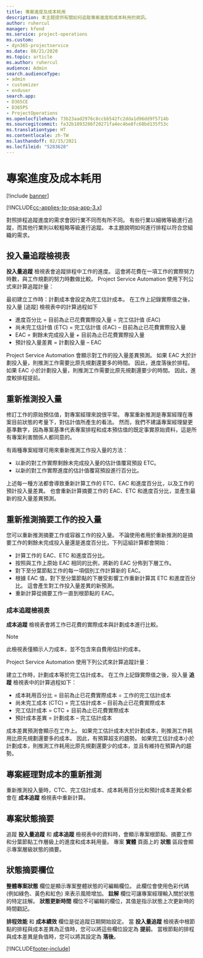 ```yaml
---
title: 專案進度及成本耗用
description: 本主題提供有關如何追蹤專案進度和成本耗用的資訊。
author: ruhercul
manager: kfend
ms.service: project-operations
ms.custom:
- dyn365-projectservice
ms.date: 08/21/2020
ms.topic: article
ms.author: ruhercul
audience: Admin
search.audienceType:
- admin
- customizer
- enduser
search.app:
- D365CE
- D365PS
- ProjectOperations
ms.openlocfilehash: 73b23aad2976c8ccbb542fc2dda1d96dd9f5714b
ms.sourcegitcommit: fa32b1893286f20271fa4ec4be8fc68bd135f53c
ms.translationtype: HT
ms.contentlocale: zh-TW
ms.lasthandoff: 02/15/2021
ms.locfileid: "5283628"
---
```

# <a name="project-progress-and-cost-consumption"></a>專案進度及成本耗用

[!include [banner](../includes/psa-now-project-operations.md)]

[!INCLUDE[cc-applies-to-psa-app-3.x](../includes/cc-applies-to-psa-app-3x.md)]

對照排程追蹤進度的需求會因行業不同而有所不同。 有些行業以細微等級進行追蹤，而其他行業則以較粗略等級進行追蹤。 本主題說明如何進行排程以符合您組織的需求。

## <a name="effort-tracking-view"></a>投入量追蹤檢視表

**投入量追蹤** 檢視表會追蹤排程中工作的進度。 這會將花費在一項工作的實際努力時數，與工作規劃的努力時數做比較。 Project Service Automation 使用下列公式來計算追蹤計量：

最初建立工作時：計劃成本會設定為完工估計成本。 在工作上記錄實際值之後，投入量 [追蹤] 檢視表中的計算過程如下

- 進度百分比 = 目前為止已花費實際投入量 ÷ 完工估計值 (EAC) 
- 尚未完工估計值 (ETC) = 完工估計值 (EAC) – 目前為止已花費實際投入量 
- EAC = 剩餘未完成投入量 + 目前為止已花費實際投入量 
- 預計投入量差異 = 計劃投入量 – EAC

Project Service Automation 會顯示對工作的投入量差異預測。 如果 EAC 大於計劃投入量，則推測工作需要比原先規劃還要多的時間。 因此，進度落後於排程。 如果 EAC 小於計劃投入量，則推測工作需要比原先規劃還要少的時間。 因此，進度較排程提前。

## <a name="reprojecting-effort"></a>重新推測投入量

修訂工作的原始預估值，對專案經理來說很平常。 專案重新推測是專案經理在專案目前狀態的考量下，對估計值所產生的看法。 然而，我們不建議專案經理變更基準數字，因為專案基準代表專案排程和成本預估值的既定事實原始資料，這是所有專案利害關係人都同意的。

有兩種專案經理可用來重新推測工作投入量的方法：

- 以新的對工作實際剩餘未完成投入量的估計值覆寫預設 ETC。 
- 以新的對工作實際進度的估計值覆寫預設進行百分比。

上述每一種方法都會導致重新計算工作的 ETC、EAC 和進度百分比，以及工作的預計投入量差異。 也會重新計算摘要工作的 EAC、ETC 和進度百分比，並產生最新的投入量差異預測。

## <a name="reprojection-of-effort-on-summary-tasks"></a>重新推測摘要工作的投入量

您可以重新推測摘要工作或容器工作的投入量。 不論使用者用於重新推測的是摘要工作的剩餘未完成投入量還是進度百分比，下列這組計算都會開始：

- 計算工作的 EAC、ETC 和進度百分比。
- 按照與工作上原始 EAC 相同的比例，將新的 EAC 分佈到下層工作。
- 對下至分葉節點工作的每一項個別工作計算新的 EAC。 
- 根據 EAC 值，對下至分葉節點的下層受影響工作重新計算其 ETC 和進度百分比。 這會產生對工作投入量差異的新預測。 
- 重新計算從摘要工作一直到根節點的 EAC。

### <a name="cost-tracking-view"></a>成本追蹤檢視表 

**成本追蹤** 檢視表會將工作已花費的實際成本與計劃成本進行比較。 

> [!NOTE]
> 此檢視表僅顯示人力成本，並不包含來自費用估計的成本。 

Project Service Automation 使用下列公式來計算追蹤計量：

建立工作時，計劃成本等於完工估計成本。 在工作上記錄實際值之後，投入量 **追蹤** 檢視表中的計算過程如下：

 - 成本耗用百分比 = 目前為止已花費實際成本 ÷ 工作的完工估計成本
 - 尚未完工成本 (CTC) = 完工估計成本 – 目前為止已花費實際成本
 - 完工估計成本 = CTC + 目前為止已花費實際成本
 - 預計成本差異 = 計劃成本 – 完工估計成本

成本差異預測會顯示在工作上。 如果完工估計成本大於計劃成本，則推測工作耗用比原先規劃還要多的成本。 因此，有預算超支的趨勢。 如果完工估計成本小於計劃成本，則推測工作耗用比原先規劃還要少的成本，並且有維持在預算內的趨勢。

## <a name="project-managers-reprojection-of-cost"></a>專案經理對成本的重新推測

重新推測投入量時，CTC、完工估計成本、成本耗用百分比和預計成本差異全都會在 **成本追蹤** 檢視表中重新計算。

## <a name="project-status-summary"></a>專案狀態摘要

追蹤 **投入量追蹤** 和 **成本追蹤** 檢視表中的資料時，會顯示專案根節點、摘要工作和分葉節點工作層級上的進度和成本耗用量。 專案 **實體** 頁面上的 **狀態** 區段會顯示專案層級狀態的摘要。

## <a name="status-summary-fields"></a>狀態摘要欄位

**整體專案狀態** 欄位是顯示專案整體狀態的可編輯欄位。 此欄位會使用色彩代碼 (例如綠色、黃色和紅色) 來表示風險增加。 **註解** 欄位可讓專案經理輸入關於狀態的特定註解。 **狀態更新時間** 欄位不可編輯的欄位，其值是指示狀態上次更新時的時間戳記。

**排程效能** 和 **成本績效** 欄位是從追蹤日期開始設定。 當 **投入量追蹤** 檢視表中根節點的排程與成本差異為正值時，您可以將這些欄位設定為 **提前**。 當根節點的排程與成本差異是負值時，您可以將其設定為 **落後**。


[!INCLUDE[footer-include](../includes/footer-banner.md)]